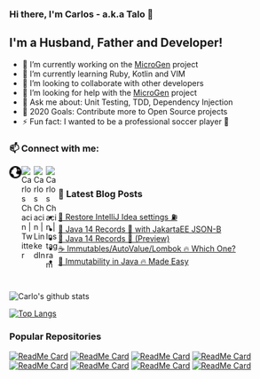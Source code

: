 ### Hi there, I'm Carlos - a.k.a Talo 👋

## I'm a Husband, Father and Developer!

- 🔭 I’m currently working on the [MicroGen][microgen] project
- 🌱 I’m currently learning Ruby, Kotlin and VIM
- 👯 I’m looking to collaborate with other developers
- 🤔 I’m looking for help with the [MicroGen][microgen] project
- 💬 Ask me about: Unit Testing, TDD, Dependency Injection
- 🥅 2020 Goals: Contribute more to Open Source projects
- ⚡ Fun fact: I wanted to be a professional soccer player 🤣

### 📫 Connect with me:

[<img align="left" alt="carloschac.in" width="22px" src="https://raw.githubusercontent.com/iconic/open-iconic/master/svg/globe.svg" />][website]
[<img align="left" alt="Carlos Chacin | Twitter" width="22px" src="https://cdn.jsdelivr.net/npm/simple-icons@v3/icons/twitter.svg" />][twitter]
[<img align="left" alt="Carlos Chacin | LinkedIn" width="22px" src="https://cdn.jsdelivr.net/npm/simple-icons@v3/icons/linkedin.svg" />][linkedin]
[<img align="left" alt="Carlos Chacin | Instagram" width="22px" src="https://cdn.jsdelivr.net/npm/simple-icons@v3/icons/instagram.svg" />][instagram]

<br />

### 📕 Latest Blog Posts
<!-- BLOG-POST-LIST:START -->
- [ 🔌 Restore IntelliJ Idea settings ⛽](https://dev.to/cchacin/restore-intellij-idea-settings-2n5e)
- [ 💾 Java 14 Records 🐞 with JakartaEE JSON-B](https://dev.to/cchacin/java-14-records-with-jakartaee-json-b-160n)
- [🚀 Java 14 Records 💾 (Preview)](https://dev.to/cchacin/java-14-records-preview-37om)
- [☕️ Immutables/AutoValue/Lombok 🔥 Which One?](https://dev.to/cchacin/immutables-autovalue-lombok-which-one-2j33)
- [🎩 Immutability in Java 🔥 Made Easy](https://dev.to/cchacin/immutability-in-java-made-easy-372g)
<!-- BLOG-POST-LIST:END -->

<br />

![Carlo's github stats](https://github-readme-stats.vercel.app/api?username=cchacin&show_icons=true&include_all_commits=true&count_private=true)

[![Top Langs](https://github-readme-stats.vercel.app/api/top-langs/?username=cchacin&layout=compact)](https://github.com/cchacin)

### Popular Repositories

[![ReadMe Card](https://github-readme-stats.vercel.app/api/pin/?username=cchacin&repo=MicroGen)](https://github.com/cchacin/MicroGen)
[![ReadMe Card](https://github-readme-stats.vercel.app/api/pin/?username=cchacin&repo=ImmutablesJsonb)](https://github.com/cchacin/ImmutablesJsonb)
[![ReadMe Card](https://github-readme-stats.vercel.app/api/pin/?username=cchacin&repo=dotfiles)](https://github.com/cchacin/dotfiles)
[![ReadMe Card](https://github-readme-stats.vercel.app/api/pin/?username=cchacin&repo=javafx-todoapp)](https://github.com/cchacin/javafx-todoapp)
[![ReadMe Card](https://github-readme-stats.vercel.app/api/pin/?username=cchacin&repo=nomo)](https://github.com/cchacin/nomo)
[![ReadMe Card](https://github-readme-stats.vercel.app/api/pin/?username=tomitribe&repo=beryllium&show_owner=true)](https://github.com/tomitribe/beryllium)
[![ReadMe Card](https://github-readme-stats.vercel.app/api/pin/?username=tomitribe&repo=tomee-jaxrs-starter-project&show_owner=true)](https://github.com/tomitribe/tomee-jaxrs-starter-project)
[![ReadMe Card](https://github-readme-stats.vercel.app/api/pin/?username=ArpNetworking&repo=metrics-client-java&show_owner=true)](https://github.com/ArpNetworking/metrics-client-java)


[website]: https://CarlosChac.in
[twitter]: https://twitter.com/CarlosChacin
[instagram]: https://instagram.com/cchacin
[linkedin]: https://www.linkedin.com/in/carloschacin/?locale=en_US
[microgen]: https://github.com/cchacin/MicroGen
